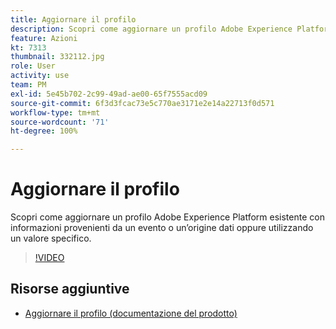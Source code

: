 ```yaml
---
title: Aggiornare il profilo
description: Scopri come aggiornare un profilo Adobe Experience Platform esistente con informazioni provenienti da un evento o un’origine dati oppure utilizzando un valore specifico.
feature: Azioni
kt: 7313
thumbnail: 332112.jpg
role: User
activity: use
team: PM
exl-id: 5e45b702-2c99-49ad-ae00-65f7555acd09
source-git-commit: 6f3d3fcac73e5c770ae3171e2e14a22713f0d571
workflow-type: tm+mt
source-wordcount: '71'
ht-degree: 100%

---
```


# Aggiornare il profilo

Scopri come aggiornare un profilo Adobe Experience Platform esistente con informazioni provenienti da un evento o un’origine dati oppure utilizzando un valore specifico.

>[!VIDEO](https://video.tv.adobe.com/v/332112?quality=12)

## Risorse aggiuntive

* [Aggiornare il profilo (documentazione del prodotto)](https://experienceleague.adobe.com/docs/journeys/using/building-journeys/about-journey-building/action-activities/update-profiles.html?lang=it#important-notes)
